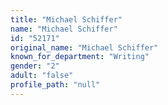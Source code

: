 ```yaml
---
title: "Michael Schiffer"
name: "Michael Schiffer"
id: "52171"
original_name: "Michael Schiffer"
known_for_department: "Writing"
gender: "2"
adult: "false"
profile_path: "null"
---
```

